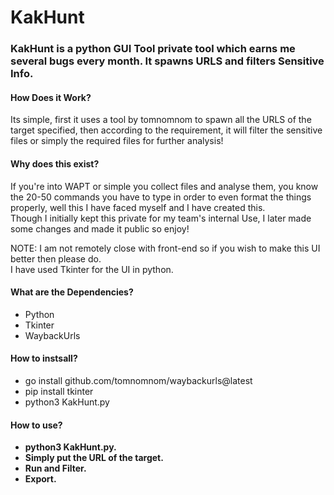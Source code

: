 # KakHunt
### KakHunt is a python GUI Tool private tool which earns me several bugs every month. It spawns URLS and filters Sensitive Info.

#### How Does it Work?
Its simple, first it uses a tool by tomnomnom to spawn all the URLS of the target specified, then according to the requirement, it will filter the sensitive   files or simply the required files for further analysis!

#### Why does this exist?
If you're into WAPT or simple you collect files and analyse them, you know the 20-50 commands you have to type in order to even format the things properly, well this I have faced myself and I have created this.  
Though I initially kept this private for my team's internal Use, I later made some changes and made it public so enjoy!

NOTE:
I am not remotely close with front-end so if you wish to make this UI better then please do.  
I have used Tkinter for the UI in python.

#### What are the Dependencies?
- Python  
- Tkinter  
- WaybackUrls  

#### How to instsall?
- go install github.com/tomnomnom/waybackurls@latest  
- pip install tkinter  
- python3 KakHunt.py  

#### How to use?
- **python3 KakHunt.py.**  
- **Simply put the URL of the target.**  
- **Run and Filter.**  
- **Export.**  
